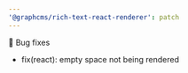 ```yaml
---
'@graphcms/rich-text-react-renderer': patch
---
```


🐛 Bug fixes

- fix(react): empty space not being rendered
